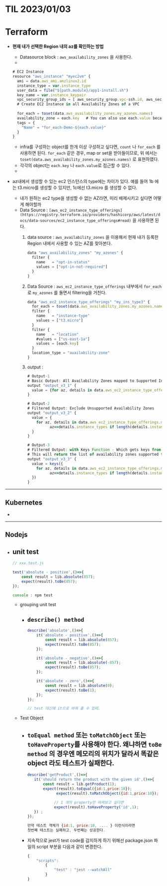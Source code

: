 # TIL 2023/01/03

# Terraform

- **현재 내가 선택한 Region 내의 az를 확인하는 방법**
    - Datasource block : `aws_availability_zones` 을 사용한다.
    - 
    
    ```jsx
    # EC2 Instance
    resource "aws_instance" "myec2vm" {
      ami = data.aws_ami.amzlinux2.id
      instance_type = var.instance_type
      user_data = file("${path.module}/app1-install.sh")
      key_name = var.instance_keypair
      vpc_security_group_ids = [ aws_security_group.vpc-ssh.id, aws_security_group.vpc-web.id   ]
      # Create EC2 Instance in all Availabilty Zones of a VPC  
      
      for_each = toset(data.aws_availability_zones.my_azones.names)
      availability_zone = each.key   # You can also use each.value because for list items each.key == each.value
      tags = {
        "Name" = "for_each-Demo-${each.value}"
      }
    }
    
    ```
    
    - infra를 구성하는 object를 한개 이상 구성하고 싶다면, `count` 나 `for_each` 를 사용하면 된다. `for_each` 같은 경우, map or  set을 받아들이므로, 위 에서는 `toset(data.aws_availability_zones.my_azones.names)` 로 표현하였다.
    - 각각의 object는 `each.key` 나 `each.value`로 접근할 수 있다.
    - 
- az내에서 생성할 수 있는 ec2 인스턴스의 type에는 차이가 있다. 예를 들어 1b 에는 t3.micro를 생성할 수 있지만, 1c에선 t3.micro 를 생성할 수 없다.
    - 내가 원하는 ec2 type을 생성할 수 없는 AZ라면, 미리 배제시키고 싶다면 어떻게 해야할까
    - Data Source : `[aws_ec2_instance_type_offerings](https://registry.terraform.io/providers/hashicorp/aws/latest/docs/data-sources/ec2_instance_type_offerings#read)` 을 사용하면 된다.
        1. data source : `aws_availability_zones`  을 이용해서 현재 내가 등록한 Region 내에서 사용할 수 있는 AZ를 찾아본다. 
            
            ```jsx
            data "aws_availability_zones" "my_azones" {
              filter {
                name   = "opt-in-status"
                values = ["opt-in-not-required"]
              }
            }
            ```
            
        2. Data Source : `aws_ec2_instance_type_offerings` 내부에서 `for_each` 로 `my_azones` 를 돌면서 filtering을 거친다. 
            
            ```jsx
            data "aws_ec2_instance_type_offerings" "my_ins_type3" {
              for_each = toset(data.aws_availability_zones.my_azones.names)
              filter {
                name   = "instance-type"
                values = ["t3.micro"]
              }
              filter {
                name   = "location"
                #values = ["us-east-1a"]
                values = [each.key]
              }
              location_type = "availability-zone"
            }
            ```
            
        3. output : 
            
            ```jsx
            # Output-1
            # Basic Output: All Availability Zones mapped to Supported Instance Types
            output "output_v3_1" {
              value = {for az, details in data.aws_ec2_instance_type_offerings.my_ins_type3: az=>details.instance_types}
            }
            
            # Output-2
            # Filtered Output: Exclude Unsupported Availability Zones
            output "output_v3_2" {
              value = {
                for az, details in data.aws_ec2_instance_type_offerings.my_ins_type3 : 
                      az=>details.instance_types if length(details.instance_types)!=0
              }
            }
            
            # Output-3
            # Filtered Output: with Keys Function - Which gets keys from a Map
            # This will return the list of availability zones supported for a instance type
            output "output_v3_3" {
              value = keys({
                for az, details in data.aws_ec2_instance_type_offerings.my_ins_type3 : 
                      az=>details.instance_types if length(details.instance_types)!=0
              })
            }
            ```
            

---

## Kubernetes

- 

---

## Nodejs

- unit test
    - 
    
    ```jsx
    // xxx.test.js
    
    test('absolute - positive',()=>{
        const result = lib.absolute(857);
        expect(result).toBe(857);
    });
    
    console : npm test
    ```
    
    - grouping unit test
        - `describe() method`
            - 
            
            ```jsx
            describe('absolute',()=>{
                it('absolute - positive',()=>{
                    const result = lib.absolute(857);
                    expect(result).toBe(857);
                });
            
                it('absolute - negative',()=>{
                    const result = lib.absolute(-857);
                    expect(result).toBe(857);
                });
            
                it('absolute - zero',()=>{
                    const result = lib.absolute(0);
                    expect(result).toBe(1);
                });
            });
            
            // test 대신에 it으로 바꿔 줄 수 있따. 
            ```
            
    - Test Object
        - `toEqual method` 또는 `toMatchObject` 또는 `toHaveProperty`를 사용해야 한다. 왜냐하면 `toBe method` 의 경우엔 메모리의 위치가 달라서 똑같은 object 라도 테스트가 실패한다.
            - 
            
            ```jsx
            describe('getProduct',()=>{
               it('should return the product with the given id',()=>{
                   const result = lib.getProduct(1);
                   expect(result).toEqual({id:1,price:10});
            			 expect(result).toMatchObject({id:1,price:10});
            			 
            			// 1 개의 property만 따져보고 싶다면 
            			expect(result).toHaveProperty('id',1); 
               }) ;
            });
            
            만약 테스트 객체가 {id:1, price:10, .... } 이런식이라면 
            첫번째 테스트는 실패하고, 두번째는 성공한다. 
            ```
            
        - 지속적으로 jest가 test code를 감지하게 하기 위해선 package.json 파일의 script 부분을 다음과 같이 변경한다.
            
            ```jsx
            {
            	"scripts":
            		{
            			"test" : "jest --watchAll"
            		}
            }
            ```
